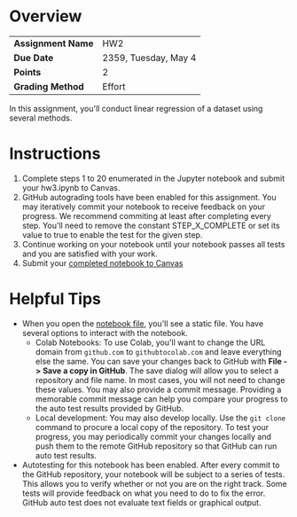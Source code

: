 <!---
# Assignment Feedback and Grade

| Rubric | Discussion | Grade |
|--------|------------|------:|
| Reqt 1 | Feedback   |   0.5 |
| Reqt 2 | Feedback   |   1.0 |
| Reqt 3 | Feedback   |   0.0 |

Grade: 

***
-->

# Overview
| | |
|-|-|
| __Assignment Name__ | HW2 |
| __Due Date__        | 2359, Tuesday, May 4 |
| __Points__          | 2 |
| __Grading Method__  | Effort |

In this assignment, you'll conduct linear regression of a dataset using several methods.

# Instructions

1. Complete steps 1 to 20 enumerated in the Jupyter notebook and submit your hw3.ipynb to Canvas.
2. GitHub autograding tools have been enabled for this assignment. You may iteratively commit your notebook to receive feedback on your progress. We recommend commiting at least after completing every step. You'll need to remove the constant STEP_X_COMPLETE or set its value to true to enable the test for the given step.
3. Continue working on your notebook until your notebook passes all tests and you are satisfied with your work.
4. Submit your [completed notebook to Canvas](https://lms.au.af.edu/courses/23009/assignments/194004)

# Helpful Tips

- When you open the [notebook file](./hw3.ipynb), you'll see a static file. You have several options to interact with the notebook.
  - Colab Notebooks: To use Colab, you'll want to change the URL domain from `github.com` to `githubtocolab.com` and leave everything else the same. You can save your changes back to GitHub with **File -> Save a copy in GitHub**. The save dialog will allow you to select a repository and file name. In most cases, you will not need to change these values. You may also provide a commit message. Providing a memorable commit message can help you compare your progress to the auto test results provided by GitHub.
  - Local development: You may also develop locally. Use the `git clone` command to procure a local copy of the repository. To test your progress, you may periodically commit your changes locally and push them to the remote GitHub repository so that GitHub can run auto test results.
- Autotesting for this notebook has been enabled. After every commit to the GitHub repository, your notebook will be subject to a series of tests. This allows you to verify whether or not you are on the right track. Some tests will provide feedback on what you need to do to fix the error. GitHub auto test does not evaluate text fields or graphical output.
